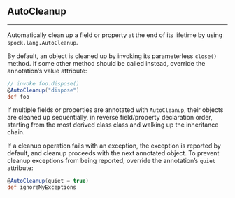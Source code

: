 ## AutoCleanup
----

Automatically clean up a field or property at the end of its lifetime by using `spock.lang.AutoCleanup`.

By default, an object is cleaned up by invoking its parameterless `close()` method. If some other method should be called instead, override the annotation’s value attribute:

```groovy
// invoke foo.dispose()
@AutoCleanup("dispose")
def foo
```


If multiple fields or properties are annotated with `AutoCleanup`, their objects are cleaned up sequentially, in reverse field/property declaration order, starting from the most derived class class and walking up the inheritance chain.

If a cleanup operation fails with an exception, the exception is reported by default, and cleanup proceeds with the next annotated object. To prevent cleanup exceptions from being reported, override the annotation’s `quiet` attribute:

```groovy
@AutoCleanup(quiet = true)
def ignoreMyExceptions
```
